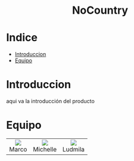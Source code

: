<h1 align= 'center'><strong>NoCountry</strong></h1>

# Indice

- [Introduccion](#Introduccion)
- [Equipo](#Equipo)

# Introduccion

aqui va la introducción del producto

# Equipo

<div align= 'center'>

  <table align= 'center'>
    <tr align= 'center'>
      <td align= 'center'>
        <img src='https://github.com/user-attachments/assets/94ee6990-0d7d-4804-b28d-f2a0a49ab024' style= 'width:200px height=200px'><br>Marco<br>
        <a href='' width=''>
        <a href='' width=''>
      </td>
      <td align= 'center'>
        <img src='https://github.com/user-attachments/assets/94ee6990-0d7d-4804-b28d-f2a0a49ab024' style= 'width:200px height=200px'><br>Michelle<br>
        <a href='' width=''>
        <a href='' width=''>
      </td>
      <td align= 'center'>
        <img src='https://github.com/user-attachments/assets/fcd04ccf-aa8d-439b-85a5-b1a372205a13' style= 'width:200px height=200px'><br>Ludmila<br>
        <a href='' width=''>
        <a href='' width=''>
      </td>
    </tr>
  </table>
</div>
